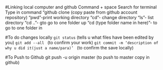 #Linking local computer and github
Command + space
Search for terminal
Type in command “github clone (copy paste from github account repository)
“pwd”-print working directory
“cd”- change directory
“ls”- list directory
“cd ..”- gto go to one folder up
“cd (type folder name in here)”- to go to one folder in


#To do changes locally
`git status` (tells u what files have been edited by you)
`git add --all ` (to confirm your work)
`git commit -m ‘description of why u did it(just a name/para)’ `
(to confirm the save locally)

#To Push to Github
git push -u origin master (to push to master copy in github)